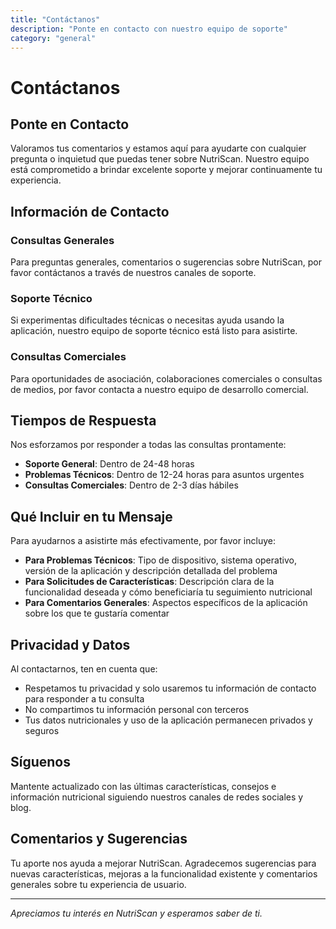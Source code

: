 ```yaml
---
title: "Contáctanos"
description: "Ponte en contacto con nuestro equipo de soporte"
category: "general"
---
```


# Contáctanos

## Ponte en Contacto

Valoramos tus comentarios y estamos aquí para ayudarte con cualquier pregunta o inquietud que puedas tener sobre NutriScan. Nuestro equipo está comprometido a brindar excelente soporte y mejorar continuamente tu experiencia.

## Información de Contacto

### Consultas Generales
Para preguntas generales, comentarios o sugerencias sobre NutriScan, por favor contáctanos a través de nuestros canales de soporte.

### Soporte Técnico
Si experimentas dificultades técnicas o necesitas ayuda usando la aplicación, nuestro equipo de soporte técnico está listo para asistirte.

### Consultas Comerciales
Para oportunidades de asociación, colaboraciones comerciales o consultas de medios, por favor contacta a nuestro equipo de desarrollo comercial.

## Tiempos de Respuesta

Nos esforzamos por responder a todas las consultas prontamente:

- **Soporte General**: Dentro de 24-48 horas
- **Problemas Técnicos**: Dentro de 12-24 horas para asuntos urgentes
- **Consultas Comerciales**: Dentro de 2-3 días hábiles

## Qué Incluir en tu Mensaje

Para ayudarnos a asistirte más efectivamente, por favor incluye:

- **Para Problemas Técnicos**: Tipo de dispositivo, sistema operativo, versión de la aplicación y descripción detallada del problema
- **Para Solicitudes de Características**: Descripción clara de la funcionalidad deseada y cómo beneficiaría tu seguimiento nutricional
- **Para Comentarios Generales**: Aspectos específicos de la aplicación sobre los que te gustaría comentar

## Privacidad y Datos

Al contactarnos, ten en cuenta que:

- Respetamos tu privacidad y solo usaremos tu información de contacto para responder a tu consulta
- No compartimos tu información personal con terceros
- Tus datos nutricionales y uso de la aplicación permanecen privados y seguros

## Síguenos

Mantente actualizado con las últimas características, consejos e información nutricional siguiendo nuestros canales de redes sociales y blog.

## Comentarios y Sugerencias

Tu aporte nos ayuda a mejorar NutriScan. Agradecemos sugerencias para nuevas características, mejoras a la funcionalidad existente y comentarios generales sobre tu experiencia de usuario.

---

*Apreciamos tu interés en NutriScan y esperamos saber de ti.*